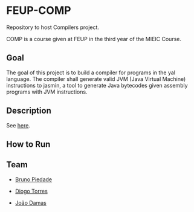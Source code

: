 # FEUP-COMP

Repository to host Compilers project.

COMP is a course given at FEUP in the third year of the MIEIC Course.

## Goal
The goal of this project is to build a compiler  for  programs  in  the yal language. The compiler shall generate  valid  JVM  (Java  Virtual Machine) instructions to jasmin, a tool to generate Java bytecodes given assembly programs with JVM instructions.

## Description

See [here](/docs/yalCompilerProject2018.pdf).

## How to Run 

## Team 
- [Bruno Piedade](https://github.com/Kubix20)

- [Diogo Torres](https://github.com/diogotorres97)

- [João Damas](https://github.com/cyrilico)
